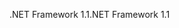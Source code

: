 <span data-ttu-id="7b624-101">.NET Framework 1.1</span><span class="sxs-lookup"><span data-stu-id="7b624-101">.NET Framework 1.1</span></span>
